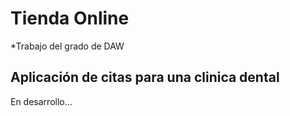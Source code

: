 # Tienda Online
*Trabajo del grado de DAW

## Aplicación de citas para una clinica dental
En desarrollo...
